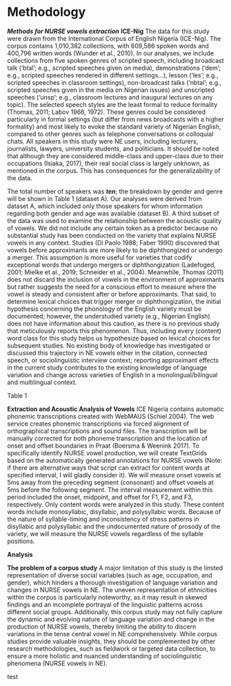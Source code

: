 
# Methodology
***Methods for NURSE vowels extraction***
**ICE-Nig**
The data for this study were drawn from the International Corpus of English Nigeria (ICE-Nig). The corpus contains 1,010,382 collections, with 609,586 spoken words and 400,796 written words (Wunder et al., 2010). In our analyses, we include collections from five spoken genres of scripted speech, including broadcast talk (‘btal’; e.g., scripted speeches given on media), demonstrations (‘dem’; e.g., scripted speeches rendered in different settings…), lesson (‘les’; e.g., scripted speeches in classroom settings), non-broadcast talks (‘nbtal’; e.g., scripted speeches given in the media on Nigerian issues) and unscripted speeches (‘unsp’; e.g., classroom lectures and inaugural lectures on any topic). The selected speech styles are the least formal to reduce formality (Thomas, 2011; Labov 1966, 1972). These genres could be considered particularly in formal settings (but differ from news broadcasts with a higher formality) and most likely to evoke the standard variety of Nigerian English, compared to other genres such as telephone conversations or colloquial chats. All speakers in this study were NE users, including lecturers, journalists, lawyers, university students, and politicians. It should be noted that although they are considered middle-class and upper-class due to their occupations (Isiaka, 2017), their real social class is largely unknown, as mentioned in the corpus. This has consequences for the generalizability of the data.

The total number of speakers was ***ten***; the breakdown by gender and genre will be shown in Table 1 (dataset A). Our analyses were derived from dataset A, which included only those speakers for whom information regarding both gender and age was available (dataset B). A third subset of the data was used to examine the relationship between the acoustic quality of vowels. We did not include any certain token as a predictor because no substantial study has been conducted on the variety that explains NURSE vowels in any context. Studies (Di Paolo 1988; Faber 1990) discovered that vowels before approximants are more likely to be diphthongized or undergo a merger. This assumption is more useful for varieties that codify exceptional words that undergo mergers or diphthongization (Ladefoged, 2001; Mielke et al., 2019; Schneider et al., 2004). Meanwhile, Thomas (2011) does not discard the inclusion of vowels in the environment of approximants but rather suggests the need for a conscious effort to measure where the vowel is steady and consistent after or before approximants. That said, to determine lexical choices that trigger merger or diphthongization, the initial hypothesis concerning the phonology of the English variety must be documented; however, the understudied variety (e.g., Nigerian English) does not have information about this caution, as there is no previous study that meticulously reports this phenomenon. Thus, including every (content) word class for this study helps us hypothesize based on lexical choices for subsequent studies. No existing body of knowledge has investigated or discussed this trajectory in NE vowels either in the citation, connected speech, or sociolinguistic interview context; reporting approximant effects in the current study contributes to the existing knowledge of language variation and change across varieties of English in a monolingual/bilingual and multilingual context.


Table 1

**Extraction and Acoustic Analysis of Vowels**
ICE Nigeria contains automatic phonemic transcriptions created with WebMAUS (Schiel 2004). The web service creates phonemic transcriptions via forced alignment of orthographical transcriptions and sound files. The transcription will be manually corrected for both phoneme transcription and the location of onset and offset boundaries in Praat (Boersma & Weenink 2017). To specifically identify NURSE vowel production, we will create TextGrids based on the automatically generated annotations for NURSE vowels (Note: if there are alternative ways that script can extract for content words at specified interval, I will gladly consider it). We will measure onset vowels at 5ms away from the preceding segment (consonant) and offset vowels at 5ms before the following segment. The interval measurement within this period included the onset, midpoint, and offset for F1, F2, and F3, respectively. Only content words were analyzed in this study. These content words include monosyllabic, disyllabic, and polysyllabic words. Because of the nature of syllable-timing and inconsistency of stress patterns in disyllabic and polysyllabic and the undocumented nature of prosody of the variety, we will measure the NURSE vowels regardless of the syllable positions. 

**Analysis**


**The problem of a corpus study** 
A major limitation of this study is the limited representation of diverse social variables (such as age, occupation, and gender), which hinders a thorough investigation of language variation and changes in NURSE vowels in NE. The uneven representation of ethnicities within the corpus is particularly noteworthy, as it may result in skewed findings and an incomplete portrayal of the linguistic patterns across different social groups. Additionally, this corpus study may not fully capture the dynamic and evolving nature of language variation and change in the production of NURSE vowels, thereby limiting the ability to discern variations in the tense central vowel in NE comprehensively. While corpus studies provide valuable insights, they should be complemented by other research methodologies, such as fieldwork or targeted data collection, to ensure a more holistic and nuanced understanding of sociolinguistic phenomena (NURSE vowels in NE).


test
